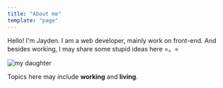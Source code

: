 ```yaml
---
title: "About me"
template: "page"
---
```


Hello! I'm Jayden. I am a web developer, mainly work on front-end.
And besides working, I may share some stupid ideas here =。=

![my daughter](/media/gudu.jpeg)

Topics here may include **working** and **living**.

